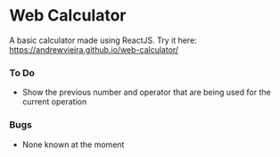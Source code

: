 # Web Calculator
A basic calculator made using ReactJS. Try it here: https://andrewvieira.github.io/web-calculator/

### To Do
- Show the previous number and operator that are being used for the current operation

### Bugs
- None known at the moment
